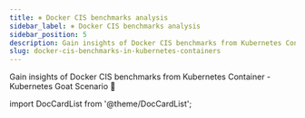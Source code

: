 ```yaml
---
title: ⎈ Docker CIS benchmarks analysis
sidebar_label: ⎈ Docker CIS benchmarks analysis
sidebar_position: 5
description: Gain insights of Docker CIS benchmarks from Kubernetes Container - Kubernetes Goat Scenario 🚀
slug: docker-cis-benchmarks-in-kubernetes-containers
---
```


Gain insights of Docker CIS benchmarks from Kubernetes Container - Kubernetes Goat Scenario 🚀

import DocCardList from '@theme/DocCardList';

<DocCardList />
